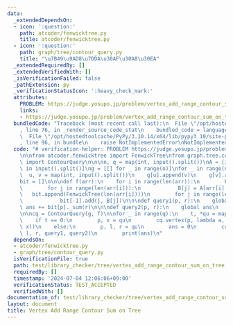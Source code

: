 ```yaml
---
data:
  _extendedDependsOn:
  - icon: ':question:'
    path: atcoder/fenwicktree.py
    title: atcoder/fenwicktree.py
  - icon: ':question:'
    path: graph/tree/contour_query.py
    title: "\u7B49\u9AD8\u7DDA\u30AF\u30A8\u30EA"
  _extendedRequiredBy: []
  _extendedVerifiedWith: []
  _isVerificationFailed: false
  _pathExtension: py
  _verificationStatusIcon: ':heavy_check_mark:'
  attributes:
    PROBLEM: https://judge.yosupo.jp/problem/vertex_add_range_contour_sum_on_tree
    links:
    - https://judge.yosupo.jp/problem/vertex_add_range_contour_sum_on_tree
  bundledCode: "Traceback (most recent call last):\n  File \"/opt/hostedtoolcache/PyPy/3.10.14/x64/lib/pypy3.10/site-packages/onlinejudge_verify/documentation/build.py\"\
    , line 76, in _render_source_code_stat\n    bundled_code = language.bundle(\n\
    \  File \"/opt/hostedtoolcache/PyPy/3.10.14/x64/lib/pypy3.10/site-packages/onlinejudge_verify/languages/python.py\"\
    , line 96, in bundle\n    raise NotImplementedError\nNotImplementedError\n"
  code: "# verification-helper: PROBLEM https://judge.yosupo.jp/problem/vertex_add_range_contour_sum_on_tree\n\
    \n\nfrom atcoder.fenwicktree import FenwickTree\nfrom graph.tree.contour_query\
    \ import ContourQuery\n\n\nn, q = map(int, input().split())\nA = [int(x) for x\
    \ in input().split()]\ng = [[] for _ in range(n)]\nfor _ in range(n - 1):\n  \
    \  u, v = map(int, input().split())\n    g[u].append(v)\n    g[v].append(u)\n\n\
    bit = []\n\n\ndef f(arr):\n    for i in range(len(arr)):\n        B = [0] * len(arr[i])\n\
    \        for j in range(len(arr[i])):\n            B[j] = A[arr[i][j]]\n     \
    \   bit.append(FenwickTree(len(arr[i])))\n        for j in range(len(arr[i])):\n\
    \            bit[-1].add(j, B[j])\n\n\ndef query1(p, r):\n    global ans\n   \
    \ ans += bit[p]._sum(r)\n\n\ndef query2(p, r):\n    global ans\n    ans -= bit[p]._sum(r)\n\
    \n\ncq = ContourQuery(g, f)\n\nfor _ in range(q):\n    t, *qu = map(int, input().split())\n\
    \    if t == 0:\n        p, x = qu\n        cq.vertex(p, lambda a, b: bit[a].add(b,\
    \ x))\n    else:\n        p, l, r = qu\n        ans = 0\n        cq.range_contour(p,\
    \ l, r, query1, query2)\n        print(ans)\n"
  dependsOn:
  - atcoder/fenwicktree.py
  - graph/tree/contour_query.py
  isVerificationFile: true
  path: test/library_checker/tree/vertex_add_range_contour_sum_on_tree.test.py
  requiredBy: []
  timestamp: '2024-07-04 12:06:06+09:00'
  verificationStatus: TEST_ACCEPTED
  verifiedWith: []
documentation_of: test/library_checker/tree/vertex_add_range_contour_sum_on_tree.test.py
layout: document
title: Vertex Add Range Contour Sum on Tree
---
```

